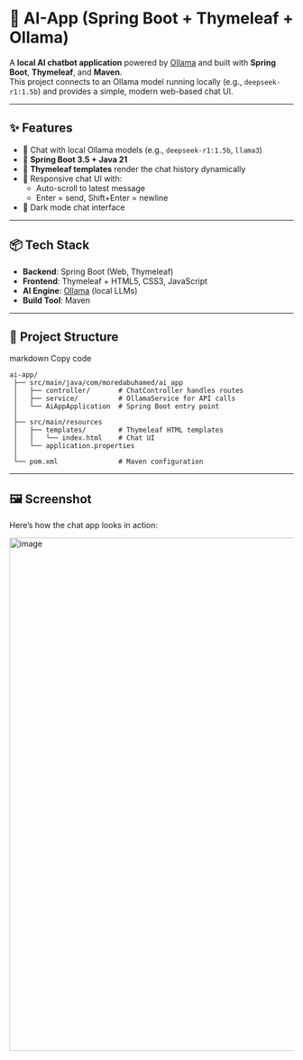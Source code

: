 # 💬 AI-App (Spring Boot + Thymeleaf + Ollama)

A **local AI chatbot application** powered by [Ollama](https://ollama.ai) and built with **Spring Boot**, **Thymeleaf**, and **Maven**.  
This project connects to an Ollama model running locally (e.g., `deepseek-r1:1.5b`) and provides a simple, modern web-based chat UI.

---

## ✨ Features
- 🔹 Chat with local Ollama models (e.g., `deepseek-r1:1.5b`, `llama3`)
- 🔹 **Spring Boot 3.5 + Java 21**
- 🔹 **Thymeleaf templates** render the chat history dynamically
- 🔹 Responsive chat UI with:
  - Auto-scroll to latest message
  - Enter = send, Shift+Enter = newline
- 🔹 Dark mode chat interface

---

## 📦 Tech Stack
- **Backend**: Spring Boot (Web, Thymeleaf)
- **Frontend**: Thymeleaf + HTML5, CSS3, JavaScript
- **AI Engine**: [Ollama](https://ollama.ai) (local LLMs)
- **Build Tool**: Maven

---
## 📂 Project Structure
markdown
Copy code
```
ai-app/
 ├── src/main/java/com/moredabuhamed/ai_app
 │   ├── controller/       # ChatController handles routes
 │   ├── service/          # OllamaService for API calls
 │   └── AiAppApplication  # Spring Boot entry point
 │
 ├── src/main/resources
 │   ├── templates/        # Thymeleaf HTML templates
 │   │   └── index.html    # Chat UI
 │   └── application.properties
 │
 └── pom.xml               # Maven configuration
```
---
## 🖼️ Screenshot

Here’s how the chat app looks in action:

<img width="957" height="911" alt="image" src="https://github.com/user-attachments/assets/f2c96a24-fb52-47b6-919e-f02c76711e45" />

